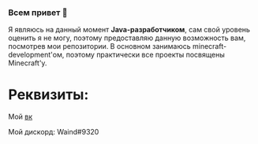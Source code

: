 ### Всем привет 👋

Я являюсь на данный момент **Java-разработчиком**, сам свой уровень оценить я не могу, поэтому
предоставляю данную возможность вам, посмотрев мои репозитории. В основном занимаюсь
minecraft-development'ом, поэтому практически все проекты посвящены Minecraft'у.

# Реквизиты:

Мой [вк](https://vk.com/vvaind)

Мой дискорд: Waind#9320
